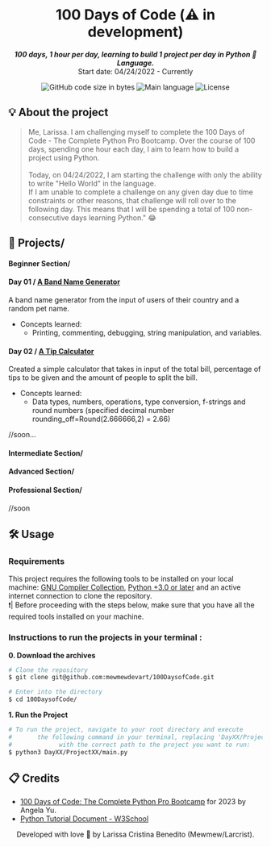 <h1 align="center">
 100 Days of Code (⚠️ in development)
</h1>

<p align="center">
	<b><i>100 days, 1 hour per day, learning to build 1 project per day in Python 🐍 Language.</i></b><br>
	Start date: 04/24/2022 - Currently
</p>

<p align="center">
	<img alt="GitHub code size in bytes" src="https://img.shields.io/github/languages/code-size/mewmewdevart/100DaysofCode?color=6272a4" />
	<img alt="Main language" src="https://img.shields.io/github/languages/top/mewmewdevart/100DaysofCode?color=6272a4"/>
	<img alt="License" src="https://img.shields.io/github/license/mewmewdevart/100DaysofCode?color=6272a4"/>
</p>

## 💡 About the project
> Me, Larissa. I am challenging myself to complete the 100 Days of Code - The Complete Python Pro Bootcamp. Over the course of 100 days, spending one hour each day, I aim to learn how to build a project using Python. <br><br>
Today, on 04/24/2022, I am starting the challenge with only the ability to write "Hello World" in the language. <br> If I am unable to complete a challenge on any given day due to time constraints or other reasons, that challenge will roll over to the following day. This means that I will be spending a total of 100 non-consecutive days learning Python." 😂


## 📁 Projects/
####      Beginner Section/
#### Day 01 / [A Band Name Generator](https://github.com/mewmewdevart/100DaysofCode/tree/main/Day01/Project01)

A band name generator from the input of users of their country and a random pet name. <br>
- Concepts learned: 
	- Printing, commenting, debugging, string manipulation, and variables.
#### Day 02 / [A Tip Calculator](https://github.com/mewmewdevart/100DaysofCode/tree/main/Day02/Project02)
Created a simple calculator that takes in input of the total bill, percentage of tips to be given and the amount of people to split the bill.<br>
- Concepts learned: 
	- Data types,  numbers, operations, type conversion, f-strings and round numbers (specified decimal number rounding_off=Round(2.666666,2) = 2.66)

//soon...

####      Intermediate Section/ 
####       Advanced Section/
####       Professional Section/ 

//soon

## 🛠️ Usage

### Requirements
This project requires the following tools to be installed on your local machine: [GNU Compiler Collection](https://gcc.gnu.org/), [Python +3.0 or later](https://www.python.org/downloads/) and an active internet connection to clone the repository.<br>
❗️| Before proceeding with the steps below, make sure that you have all the required tools installed on your machine.<br>


### Instructions to run the projects in your terminal :

**0. Download the archives**

```bash
# Clone the repository
$ git clone git@github.com:mewmewdevart/100DaysofCode.git

# Enter into the directory
$ cd 100DaysofCode/
```

**1. Run the Project**
```bash
# To run the project, navigate to your root directory and execute 
#       the following command in your terminal, replacing 'DayXX/ProjectXX/main.py'
#             with the correct path to the project you want to run:
$ python3 DayXX/ProjectXX/main.py
```

## 📋 Credits
- [100 Days of Code: The Complete Python Pro Bootcamp](https://www.udemy.com/course/100-days-of-code/learn/lecture/23154980?src=sac&kw=100#overview) for 2023 by Angela Yu.
- [Python Tutorial Document - W3School](https://www.w3schools.com/python/default.asp)


 <p align="center"> Developed with love 💜 by Larissa Cristina Benedito (Mewmew/Larcrist). </p>
